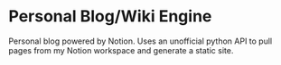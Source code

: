 # Personal Blog/Wiki Engine

Personal blog powered by Notion. Uses an unofficial python API to pull pages from my Notion workspace and generate a static site.
